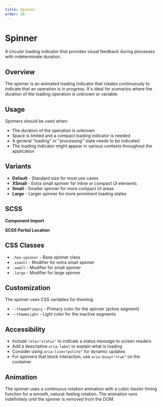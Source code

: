 ```yaml
---
title: Spinner
order: 30
---
```


# Spinner

A circular loading indicator that provides visual feedback during processes with indeterminate duration.

## Overview

The spinner is an animated loading indicator that rotates continuously to indicate that an operation is in progress. It's ideal for scenarios where the duration of the loading operation is unknown or variable.

## Usage

Spinners should be used when:
* The duration of the operation is unknown
* Space is limited and a compact loading indicator is needed
* A general "loading" or "processing" state needs to be indicated
* The loading indicator might appear in various contexts throughout the application

## Variants

* **Default** - Standard size for most use cases
* **XSmall** - Extra small spinner for inline or compact UI elements
* **Small** - Smaller spinner for more compact UI areas
* **Large** - Larger spinner for more prominent loading states

## SCSS

**Component Import**

**SCSS Partial Location**

## CSS Classes

* `.hoo-spinner` - Base spinner class
* `.xsmall` - Modifier for extra small spinner
* `.small` - Modifier for small spinner
* `.large` - Modifier for large spinner

## Customization

The spinner uses CSS variables for theming:
* `--themePrimary` - Primary color for the spinner (active segment)
* `--themeLight` - Light color for the inactive segments

## Accessibility

* Include `role="status"` to indicate a status message to screen readers
* Add a descriptive `aria-label` to explain what is loading
* Consider using `aria-live="polite"` for dynamic updates
* For spinners that block interaction, use `aria-busy="true"` on the container

## Animation

The spinner uses a continuous rotation animation with a cubic-bezier timing function for a smooth, natural-feeling rotation. The animation runs indefinitely until the spinner is removed from the DOM.
